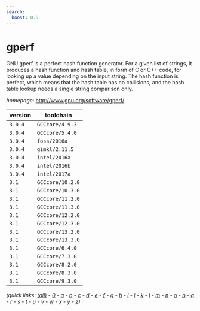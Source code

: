 ```yaml
---
search:
  boost: 0.5
---
```

# gperf

GNU gperf is a perfect hash function generator. For a given list of strings, it produces a hash  function and hash table, in form of C or C++ code, for looking up a value depending on the input string. The hash  function is perfect, which means that the hash table has no collisions, and the hash table lookup needs a single  string comparison only.

*homepage*: <http://www.gnu.org/software/gperf/>

version | toolchain
--------|----------
``3.0.4`` | ``GCCcore/4.9.3``
``3.0.4`` | ``GCCcore/5.4.0``
``3.0.4`` | ``foss/2016a``
``3.0.4`` | ``gimkl/2.11.5``
``3.0.4`` | ``intel/2016a``
``3.0.4`` | ``intel/2016b``
``3.0.4`` | ``intel/2017a``
``3.1`` | ``GCCcore/10.2.0``
``3.1`` | ``GCCcore/10.3.0``
``3.1`` | ``GCCcore/11.2.0``
``3.1`` | ``GCCcore/11.3.0``
``3.1`` | ``GCCcore/12.2.0``
``3.1`` | ``GCCcore/12.3.0``
``3.1`` | ``GCCcore/13.2.0``
``3.1`` | ``GCCcore/13.3.0``
``3.1`` | ``GCCcore/6.4.0``
``3.1`` | ``GCCcore/7.3.0``
``3.1`` | ``GCCcore/8.2.0``
``3.1`` | ``GCCcore/8.3.0``
``3.1`` | ``GCCcore/9.3.0``


*(quick links: [(all)](../index.md) - [0](../0/index.md) - [a](../a/index.md) - [b](../b/index.md) - [c](../c/index.md) - [d](../d/index.md) - [e](../e/index.md) - [f](../f/index.md) - [g](../g/index.md) - [h](../h/index.md) - [i](../i/index.md) - [j](../j/index.md) - [k](../k/index.md) - [l](../l/index.md) - [m](../m/index.md) - [n](../n/index.md) - [o](../o/index.md) - [p](../p/index.md) - [q](../q/index.md) - [r](../r/index.md) - [s](../s/index.md) - [t](../t/index.md) - [u](../u/index.md) - [v](../v/index.md) - [w](../w/index.md) - [x](../x/index.md) - [y](../y/index.md) - [z](../z/index.md))*

